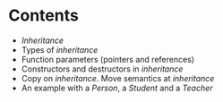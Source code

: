 # Contents
* *Inheritance*
* Types of *inheritance*
* Function parameters (pointers and references)
* Constructors and destructors in *inheritance*
* Copy on *inheritance*. Move semantics at *inheritance*
* An example with a *Person*, a *Student* and a *Teacher*
